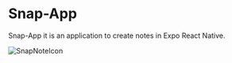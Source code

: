 # Snap-App
Snap-App it is an application to create notes in Expo React Native.

![SnapNoteIcon](https://github.com/EdgarHdzHdz17/Snap-App/assets/47467891/44d7af3f-2db3-4614-8c83-19d113b05364)
